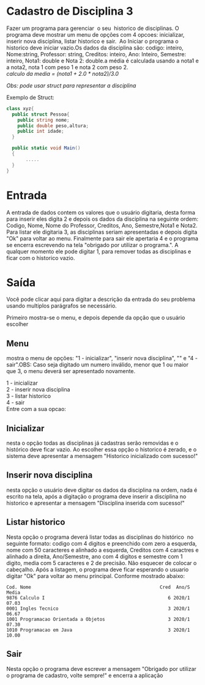 # Cadastro de Disciplina 3

Fazer um programa para gerenciar  o seu  historico de disciplinas. O programa deve mostrar um menu de opções com 4 opcoes: inicializar, inserir nova disciplina, listar historico e sair.  Ao Iniciar o programa o historico deve iniciar vazio.Os dados da disciplina são: codigo: inteiro, Nome:string, Professor: string, Creditos: inteiro, Ano: Inteiro, Semestre: inteiro, Nota1: double e Nota 2: double.a média é calculada usando a nota1 e a nota2, nota 1 com peso 1 e nota 2 com peso 2.  
*calculo da media = (nota1 + 2.0 \* nota2)/3.0*

*Obs: pode usar struct para representar a disciplina*

Exemplo de Struct:
~~~C#
class xyz{
  public struct Pessoa{
    public string nome;
    public double peso,altura;
    public int idade;
  }

  public static void Main()
  {
       .....
  }
}
~~~

# Entrada

A entrada de dados contem os valores que o usuário digitaria, desta forma para inserir eles digita 2 e depois os dados da disciplina na seguinte ordem: Codigo, Nome, Nome do Professor, Creditos, Ano, Semestre,Nota1 e Nota2. Para listar ele digitaria 3, as disciplinas seriam apresentadas e depois digita "Ok" para voltar ao menu. Finalmente para sair ele apertaria 4 e o programa se encerra escrevendo na tela "obrigado por utilizar o programa.". A qualquer momento ele pode digitar 1, para remover todas as disciplinas e ficar com o historico vazio.

# Saída

Você pode clicar aqui para digitar a descrição da entrada do seu problema usando multiplos parágrafos se necessário.

Primeiro mostra-se o menu, e depois depende da opção que o usuário escolher

## Menu

mostra o menu de opções: "1 - inicializar", "inserir nova disciplina", "" e "4 - sair".OBS: Caso seja digitado um numero inválido, menor que 1 ou maior que 3, o menu deverá ser apresentado novamente.

1 - inicializar  
2 - inserir nova disciplina  
3 - listar historico  
4 - sair  
Entre com a sua opcao:

## Inicializar

nesta o opção todas as disciplinas já cadastras serão removidas e o histórico deve ficar vazio. Ao escolher essa opção o historico é zerado, e o sistema deve apresentar a mensagem "Historico inicializado com sucesso!"

## Inserir nova disciplina

nesta opção o usuário deve digitar os dados da disciplina na ordem, nada é escrito na tela, após a digitação o programa deve inserir a disciplina no historico e apresentar a mensagem "Disciplina inserida com sucesso!"

## Listar historico

Nesta opção o programa deverá listar todas as disciplinas do histórico  no seguinte formato: codigo com 4 digitos e preenchido com zero a esquerda, nome com 50 caracteres e alinhado a esquerda, Creditos com 4 caractres e alinhado a direita, Ano/Semestre, ano com 4 digitos e semestre com 1 digito, media com 5 caracteres e 2 de precisão. Não esquecer de colocar o cabeçalho. Após a listagem, o programa deve ficar esperando o usuario digitar "Ok" para voltar ao menu principal. Conforme mostrado abaixo:

~~~
Cod. Nome                                               Cred  Ano/S Media
9876 Calculo I                                             6 2020/1 07.03
0001 Ingles Tecnico                                        3 2020/1 06.67
1001 Programacao Orientada a Objetos                       3 2020/1 07.30
1010 Programacao em Java                                   3 2020/1 10.00
~~~

## Sair

Nesta opção o programa deve escrever a mensagem "Obrigado por utilizar o programa de cadastro, volte sempre!" e encerra a aplicação
